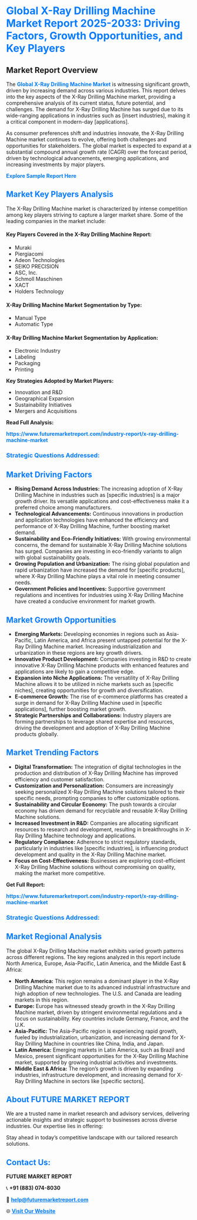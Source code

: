 <h1 style="color: #007BFF;">Global X-Ray Drilling Machine Market Report 2025-2033: Driving Factors, Growth Opportunities, and Key Players</h1>

<section id="overview">
<h2>Market Report Overview</h2>
<p>The <a href="https://www.futuremarketreport.com/industry-report/x-ray-drilling-machine-market" style="color: #007BFF; text-decoration: none;"><strong>Global X-Ray Drilling Machine Market</strong></a> is witnessing significant growth, driven by increasing demand across various industries. This report delves into the key aspects of the X-Ray Drilling Machine market, providing a comprehensive analysis of its current status, future potential, and challenges. The demand for X-Ray Drilling Machine has surged due to its wide-ranging applications in industries such as [insert industries], making it a critical component in modern-day [applications].</p>
<p>As consumer preferences shift and industries innovate, the X-Ray Drilling Machine market continues to evolve, offering both challenges and opportunities for stakeholders. The global market is expected to expand at a substantial compound annual growth rate (CAGR) over the forecast period, driven by technological advancements, emerging applications, and increasing investments by major players.</p>
</section>

<section id="overview">
<p><a href="https://www.futuremarketreport.com/request-sample/reportId=105364" style="color: #007BFF; text-decoration: none;"><strong>Explore Sample Report Here</strong></a></p>
</section>

<section id="key-players">
<h2 style="color: #007BFF;">Market Key Players Analysis</h2>
<p>The X-Ray Drilling Machine market is characterized by intense competition among key players striving to capture a larger market share. Some of the leading companies in the market include:</p>
<h4>Key Players Covered in the X-Ray Drilling Machine Report:</h4>
<ul><li>Muraki</li><li>Piergiacomi</li><li>Adeon Technologies</li><li>SEIKO PRECISION</li><li>ASC, Inc.</li><li>Schmoll Maschinen</li><li>XACT</li><li>Holders Technology</li></ul>
<h4>X-Ray Drilling Machine Market Segmentation by Type:</h4>
<ul><li>Manual Type</li><li>Automatic Type</li></ul>

<h4>X-Ray Drilling Machine Market Segmentation by Application:</h4>
<ul><li>Electronic Industry</li><li>Labeling</li><li>Packaging</li><li>Printing</li></ul>
<p><strong>Key Strategies Adopted by Market Players:</strong></p>
<ul>
<li>Innovation and R&D</li>
<li>Geographical Expansion</li>
<li>Sustainability Initiatives</li>
<li>Mergers and Acquisitions</li>
</ul>
</section>

<section>
<p><strong>Read Full Analysis: </strong></p><a href="https://www.futuremarketreport.com/industry-report/x-ray-drilling-machine-market" style="color: #007BFF; text-decoration: none;"><strong>https://www.futuremarketreport.com/industry-report/x-ray-drilling-machine-market</strong></a>
<h3 style="color: #007BFF;">Strategic Questions Addressed:</h3>
</section>

<section id="driving-factors">
<h2 style="color: #007BFF;">Market Driving Factors</h2>
<ul>
<li><strong>Rising Demand Across Industries:</strong> The increasing adoption of X-Ray Drilling Machine in industries such as [specific industries] is a major growth driver. Its versatile applications and cost-effectiveness make it a preferred choice among manufacturers.</li>
<li><strong>Technological Advancements:</strong> Continuous innovations in production and application technologies have enhanced the efficiency and performance of X-Ray Drilling Machine, further boosting market demand.</li>
<li><strong>Sustainability and Eco-Friendly Initiatives:</strong> With growing environmental concerns, the demand for sustainable X-Ray Drilling Machine solutions has surged. Companies are investing in eco-friendly variants to align with global sustainability goals.</li>
<li><strong>Growing Population and Urbanization:</strong> The rising global population and rapid urbanization have increased the demand for [specific products], where X-Ray Drilling Machine plays a vital role in meeting consumer needs.</li>
<li><strong>Government Policies and Incentives:</strong> Supportive government regulations and incentives for industries using X-Ray Drilling Machine have created a conducive environment for market growth.</li>
</ul>
</section>

<section id="growth-opportunities">
<h2 style="color: #007BFF;">Market Growth Opportunities</h2>
<ul>
<li><strong>Emerging Markets:</strong> Developing economies in regions such as Asia-Pacific, Latin America, and Africa present untapped potential for the X-Ray Drilling Machine market. Increasing industrialization and urbanization in these regions are key growth drivers.</li>
<li><strong>Innovative Product Development:</strong> Companies investing in R&D to create innovative X-Ray Drilling Machine products with enhanced features and applications are likely to gain a competitive edge.</li>
<li><strong>Expansion into Niche Applications:</strong> The versatility of X-Ray Drilling Machine allows it to be utilized in niche markets such as [specific niches], creating opportunities for growth and diversification.</li>
<li><strong>E-commerce Growth:</strong> The rise of e-commerce platforms has created a surge in demand for X-Ray Drilling Machine used in [specific applications], further boosting market growth.</li>
<li><strong>Strategic Partnerships and Collaborations:</strong> Industry players are forming partnerships to leverage shared expertise and resources, driving the development and adoption of X-Ray Drilling Machine products globally.</li>
</ul>
</section>

<section id="trending-factors">
<h2 style="color: #007BFF;">Market Trending Factors</h2>
<ul>
<li><strong>Digital Transformation:</strong> The integration of digital technologies in the production and distribution of X-Ray Drilling Machine has improved efficiency and customer satisfaction.</li>
<li><strong>Customization and Personalization:</strong> Consumers are increasingly seeking personalized X-Ray Drilling Machine solutions tailored to their specific needs, prompting companies to offer customizable options.</li>
<li><strong>Sustainability and Circular Economy:</strong> The push towards a circular economy has driven demand for recyclable and reusable X-Ray Drilling Machine solutions.</li>
<li><strong>Increased Investment in R&D:</strong> Companies are allocating significant resources to research and development, resulting in breakthroughs in X-Ray Drilling Machine technology and applications.</li>
<li><strong>Regulatory Compliance:</strong> Adherence to strict regulatory standards, particularly in industries like [specific industries], is influencing product development and quality in the X-Ray Drilling Machine market.</li>
<li><strong>Focus on Cost-Effectiveness:</strong> Businesses are exploring cost-efficient X-Ray Drilling Machine solutions without compromising on quality, making the market more competitive.</li>
</ul>
</section>

<section>
<p><strong>Get Full Report: </strong></p><a href="https://www.futuremarketreport.com/industry-report/x-ray-drilling-machine-market" style="color: #007BFF; text-decoration: none;"><strong>https://www.futuremarketreport.com/industry-report/x-ray-drilling-machine-market</strong></a>
<h3 style="color: #007BFF;">Strategic Questions Addressed:</h3>
</section>


<section id="regional-analysis">
<h2 style="color: #007BFF;">Market Regional Analysis</h2>
<p>The global X-Ray Drilling Machine market exhibits varied growth patterns across different regions. The key regions analyzed in this report include North America, Europe, Asia-Pacific, Latin America, and the Middle East & Africa:</p>
<ul>
<li><strong>North America:</strong> This region remains a dominant player in the X-Ray Drilling Machine market due to its advanced industrial infrastructure and high adoption of new technologies. The U.S. and Canada are leading markets in this region.</li>
<li><strong>Europe:</strong> Europe has witnessed steady growth in the X-Ray Drilling Machine market, driven by stringent environmental regulations and a focus on sustainability. Key countries include Germany, France, and the U.K.</li>
<li><strong>Asia-Pacific:</strong> The Asia-Pacific region is experiencing rapid growth, fueled by industrialization, urbanization, and increasing demand for X-Ray Drilling Machine in countries like China, India, and Japan.</li>
<li><strong>Latin America:</strong> Emerging markets in Latin America, such as Brazil and Mexico, present significant opportunities for the X-Ray Drilling Machine market, supported by growing industrial activities and investments.</li>
<li><strong>Middle East & Africa:</strong> The region’s growth is driven by expanding industries, infrastructure development, and increasing demand for X-Ray Drilling Machine in sectors like [specific sectors].</li>
</ul>
</section>

<footer>
<h2 style="color: #007BFF;">About FUTURE MARKET REPORT</h2>
<p>We are a trusted name in market research and advisory services, delivering actionable insights and strategic support to businesses across diverse industries. Our expertise lies in offering:</p>

<p>Stay ahead in today’s competitive landscape with our tailored research solutions.</p>

<h2 style="color: #007BFF;">Contact Us:</h2>
<p><strong>FUTURE MARKET REPORT</strong></p>
<p>📞 <strong>+91 (883) 074-8030</strong></p>
<p>📧 <strong><a href="mailto:help@futuremarketreport.com" style="color: #007BFF;">help@futuremarketreport.com</a></strong></p>
<p>🌐 <strong><a href="https://www.futuremarketreport.com/" style="color: #007BFF;">Visit Our Website</a></strong></p>
</footer>